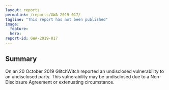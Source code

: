 ```yaml
---
layout: reports
permalink: /reports/GWA-2019-017/
tagline: "This report has not been published"
image:
  feature:
  hero:
report-id: GWA-2019-017
---
```


## Summary
On an 20 October 2019 GlitchWitch reported an undisclosed vulnerability to an undisclosed party. This vulnerability may be undisclosed due to a Non-Disclosure Agreement or extenuating circumstance.
